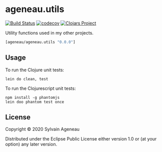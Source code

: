 # ageneau.utils
[![Build Status](https://travis-ci.org/ageneau/cljc-utils.svg?branch=master)](https://travis-ci.org/ageneau/cljc-utils)
[![codecov](https://codecov.io/gh/ageneau/cljc-utils/branch/master/graph/badge.svg)](https://codecov.io/gh/ageneau/cljc-utils)
[![Clojars Project](https://img.shields.io/clojars/v/ageneau/ageneau.utils.svg)](https://clojars.org/ageneau/ageneau.utils)

Utility functions used in my other projects.

```clj
[ageneau/ageneau.utils "0.0.0"]
```

## Usage

To run the Clojure unit tests:
```
lein do clean, test
```

To run the Clojurescript unit tests:
```
npm install -g phantomjs
lein doo phantom test once
```


## License

Copyright © 2020 Sylvain Ageneau

Distributed under the Eclipse Public License either version 1.0 or (at
your option) any later version.
